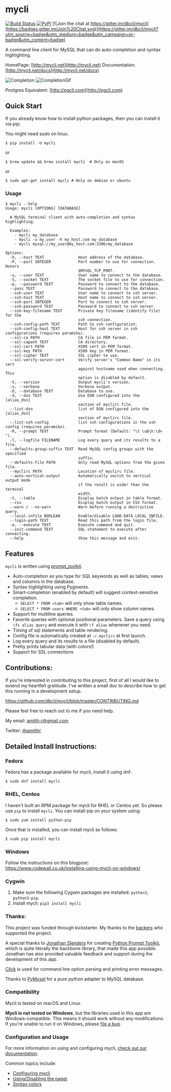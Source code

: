 # mycli

[![Build Status](https://travis-ci.org/dbcli/mycli.svg?branch=master)](https://travis-ci.org/dbcli/mycli)
[![PyPI](https://img.shields.io/pypi/v/mycli.svg?style=plastic)](https://pypi.python.org/pypi/mycli)
[![Join the chat at https://gitter.im/dbcli/mycli](https://badges.gitter.im/Join%20Chat.svg)](https://gitter.im/dbcli/mycli?utm_source=badge&utm_medium=badge&utm_campaign=pr-badge&utm_content=badge)

A command line client for MySQL that can do auto-completion and syntax highlighting.

HomePage: [http://mycli.net](http://mycli.net)
Documentation: [http://mycli.net/docs](http://mycli.net/docs)

![Completion](screenshots/tables.png)
![CompletionGif](screenshots/main.gif)

Postgres Equivalent: [http://pgcli.com](http://pgcli.com)

Quick Start
-----------

If you already know how to install python packages, then you can install it via pip:

You might need sudo on linux.

```
$ pip install -U mycli
```

or

```
$ brew update && brew install mycli  # Only on macOS
```

or

```
$ sudo apt-get install mycli # Only on debian or ubuntu
```

### Usage

    $ mycli --help
    Usage: mycli [OPTIONS] [DATABASE]

      A MySQL terminal client with auto-completion and syntax highlighting.

      Examples:
        - mycli my_database
        - mycli -u my_user -h my_host.com my_database
        - mycli mysql://my_user@my_host.com:3306/my_database

    Options:
      -h, --host TEXT               Host address of the database.
      -P, --port INTEGER            Port number to use for connection. Honors
                                    $MYSQL_TCP_PORT.
      -u, --user TEXT               User name to connect to the database.
      -S, --socket TEXT             The socket file to use for connection.
      -p, --password TEXT           Password to connect to the database.
      --pass TEXT                   Password to connect to the database.
      --ssh-user TEXT               User name to connect to ssh server.
      --ssh-host TEXT               Host name to connect to ssh server.
      --ssh-port INTEGER            Port to connect to ssh server.
      --ssh-password TEXT           Password to connect to ssh server.
      --ssh-key-filename TEXT       Private key filename (identify file) for the
                                    ssh connection.
      --ssh-config-path TEXT        Path to ssh configuration.
      --ssh-config-host TEXT        Host for ssh server in ssh configurations (requires paramiko).
      --ssl-ca PATH                 CA file in PEM format.
      --ssl-capath TEXT             CA directory.
      --ssl-cert PATH               X509 cert in PEM format.
      --ssl-key PATH                X509 key in PEM format.
      --ssl-cipher TEXT             SSL cipher to use.
      --ssl-verify-server-cert      Verify server's "Common Name" in its cert
                                    against hostname used when connecting. This
                                    option is disabled by default.
      -V, --version                 Output mycli's version.
      -v, --verbose                 Verbose output.
      -D, --database TEXT           Database to use.
      -d, --dsn TEXT                Use DSN configured into the [alias_dsn]
                                    section of myclirc file.
      --list-dsn                    list of DSN configured into the [alias_dsn]
                                    section of myclirc file.
      --list-ssh-config             list ssh configurations in the ssh config (requires paramiko).
      -R, --prompt TEXT             Prompt format (Default: "\t \u@\h:\d> ").
      -l, --logfile FILENAME        Log every query and its results to a file.
      --defaults-group-suffix TEXT  Read MySQL config groups with the specified
                                    suffix.
      --defaults-file PATH          Only read MySQL options from the given file.
      --myclirc PATH                Location of myclirc file.
      --auto-vertical-output        Automatically switch to vertical output mode
                                    if the result is wider than the terminal
                                    width.
      -t, --table                   Display batch output in table format.
      --csv                         Display batch output in CSV format.
      --warn / --no-warn            Warn before running a destructive query.
      --local-infile BOOLEAN        Enable/disable LOAD DATA LOCAL INFILE.
      --login-path TEXT             Read this path from the login file.
      -e, --execute TEXT            Execute command and quit.
      --init-command TEXT           SQL statement to execute after connecting.
      --help                        Show this message and exit.

Features
--------

`mycli` is written using [prompt_toolkit](https://github.com/jonathanslenders/python-prompt-toolkit/).

* Auto-completion as you type for SQL keywords as well as tables, views and
  columns in the database.
* Syntax highlighting using Pygments.
* Smart-completion (enabled by default) will suggest context-sensitive completion.
    - `SELECT * FROM <tab>` will only show table names.
    - `SELECT * FROM users WHERE <tab>` will only show column names.
* Support for multiline queries.
* Favorite queries with optional positional parameters. Save a query using
  `\fs alias query` and execute it with `\f alias` whenever you need.
* Timing of sql statements and table rendering.
* Config file is automatically created at ``~/.myclirc`` at first launch.
* Log every query and its results to a file (disabled by default).
* Pretty prints tabular data (with colors!)
* Support for SSL connections

Contributions:
--------------

If you're interested in contributing to this project, first of all I would like
to extend my heartfelt gratitude. I've written a small doc to describe how to
get this running in a development setup.

https://github.com/dbcli/mycli/blob/master/CONTRIBUTING.md

Please feel free to reach out to me if you need help.

My email: amjith.r@gmail.com

Twitter: [@amjithr](http://twitter.com/amjithr)

## Detailed Install Instructions:

### Fedora

Fedora has a package available for mycli, install it using dnf:

```
$ sudo dnf install mycli
```

### RHEL, Centos

I haven't built an RPM package for mycli for RHEL or Centos yet. So please use `pip` to install `mycli`. You can install pip on your system using:

```
$ sudo yum install python-pip
```

Once that is installed, you can install mycli as follows:

```
$ sudo pip install mycli
```

### Windows

Follow the instructions on this blogpost: https://www.codewall.co.uk/installing-using-mycli-on-windows/

### Cygwin

1. Make sure the following Cygwin packages are installed:
`python3`, `python3-pip`.
2. Install mycli: `pip3 install mycli`

### Thanks:

This project was funded through kickstarter. My thanks to the [backers](http://mycli.net/sponsors) who supported the project.

A special thanks to [Jonathan Slenders](https://twitter.com/jonathan_s) for
creating [Python Prompt Toolkit](http://github.com/jonathanslenders/python-prompt-toolkit),
which is quite literally the backbone library, that made this app possible.
Jonathan has also provided valuable feedback and support during the development
of this app.

[Click](http://click.pocoo.org/) is used for command line option parsing
and printing error messages.

Thanks to [PyMysql](https://github.com/PyMySQL/PyMySQL) for a pure python adapter to MySQL database.


### Compatibility

Mycli is tested on macOS and Linux.

**Mycli is not tested on Windows**, but the libraries used in this app are Windows-compatible.
This means it should work without any modifications. If you're unable to run it
on Windows, please [file a bug](https://github.com/dbcli/mycli/issues/new).

### Configuration and Usage

For more information on using and configuring mycli, [check out our documentation](http://mycli.net/docs).

Common topics include:
- [Configuring mycli](http://mycli.net/config)
- [Using/Disabling the pager](http://mycli.net/pager)
- [Syntax colors](http://mycli.net/syntax)
